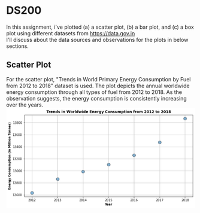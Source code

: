 # DS200
In this assignment, i've plotted (a) a scatter plot, (b) a bar plot, and (c) a box plot using different datasets from https://data.gov.in<br/>
I'll discuss about the data sources and observations for the plots in below sections.

## Scatter Plot
For the scatter plot, "Trends in World Primary Energy Consumption by Fuel from 2012 to 2018" dataset is used. The plot depicts the annual worldwide energy consumption through all types of fuel from 2012 to 2018. As the observation suggests, the energy consumption is consistently increasing over the years.
![](https://github.com/sunnyanand8651/DS200/blob/main/Scatter-Plot.png)
